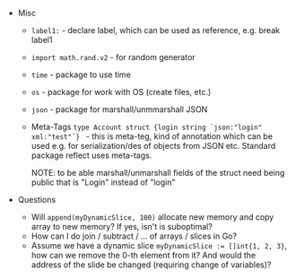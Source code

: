 - Misc
    - `label1:` - declare label, which can be used as reference, e.g. break label1
    - `import math.rand.v2` - for random generator
    - `time` - package to use time
    - `os` - package for work with OS (create files, etc.)
    - `json` - package for marshall/unmmarshall JSON

    - Meta-Tags
      ```type Account struct {login string `json:"login" xml:"test"`} ```  - this is meta-teg, kind of annotation which can be used e.g. for
      serialization/des of objects from JSON etc. Standard package reflect
      uses meta-tags.
      
      NOTE: to be able marshall/unmarshall fields of the struct need being public that is "Login" instead of "login"

- Questions
    - Will `append(myDynamicSlice, 100)` allocate new memory and copy array to new memory? If yes, isn't is suboptimal?
    - How can I do join / subtract / ... of arrays / slices in Go?
    - Assume we have a dynamic slice `myDynamicSlice := []int{1, 2, 3}`, how can we remove the 0-th element from it? And would the address of the slide be changed (requiring change of variables)?
